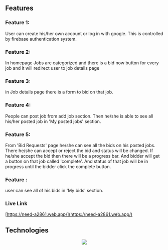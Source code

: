 ## Features

### Feature 1: 
User can create his/her own account or log in with google. This is controlled by firebase authentication system.  

### Feature 2:
In homepage Jobs are categorized and there is a bid now button for every job and it will redirect user to job details page

### Feature 3:
in Job details page there is a form to bid on that job.

### Feature 4:
People can post job from add job section. Then he/she is able to see all his/her posted job in 'My posted jobs' section.

### Feature 5:
From 'Bid Requests' page he/she can see all the bids on his posted jobs. There he/she can accept or reject the bid and status will be changed. If he/she accept the bid then there will be a progress bar. And bidder will get a button on that job called 'complete'. And status of that job will be in progress until the bidder click the complete button.

### Feature :
user can see all of his bids in 'My bids' section.

### Live Link

[https://need-a2861.web.app/](https://need-a2861.web.app/)

## Technologies
<p align="center"> 
  <a href="https://skillicons.dev">
    <img src="https://skillicons.dev/icons?i=mongo,express,react,tailwind,firebase" />
  </a>
</p>


